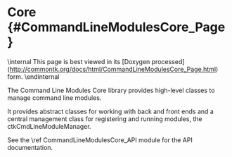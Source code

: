 Core    {#CommandLineModulesCore_Page}
====

\internal This page is best viewed in its [Doxygen processed]
(http://commontk.org/docs/html/CommandLineModulesCore_Page.html) form. \endinternal

The Command Line Modules Core library provides high-level classes to manage command line modules.

It provides abstract classes for working with back and front ends and a central management class
for registering and running modules, the ctkCmdLineModuleManager.

See the \ref CommandLineModulesCore_API module for the API documentation.
